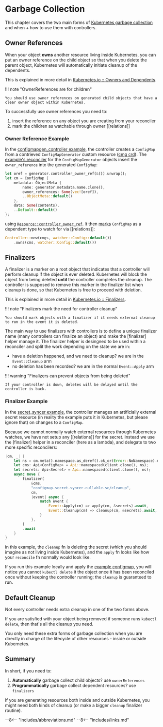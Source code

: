 # Garbage Collection

This chapter covers the two main forms of [Kubernetes garbage collection](https://kubernetes.io/docs/concepts/architecture/garbage-collection/) and when + how to use them with controllers.

## Owner References
When your object __owns__ another resource living inside Kubernetes, you can put an owner reference on the child object so that when you delete the parent object, Kubernetes will automatically initiate cleanup of the dependents.

This is explained in more detail in [Kubernetes.io :: Owners and Dependents](https://kubernetes.io/docs/concepts/overview/working-with-objects/owners-dependents/).

!!! note "OwnerReferences are for children"

    You should use owner references on generated child objects that have a clear owner object within Kubernetes.

To successfully use owner references you need to:

1. insert the reference on any object you are creating from your reconciler
2. mark the children as watchable through owner [[relations]]

### Owner Reference Example
In the [configmapgen_controller example](https://github.com/kube-rs/kube/blob/main/examples/configmapgen_controller.rs), the controller creates a `ConfigMap` from a contrieved `ConfigMapGenerator` custom resource ([cmg crd](https://github.com/kube-rs/kube/blob/main/examples/configmapgen_controller_crd.yaml)). The [example's reconciler](https://github.com/kube-rs/kube/blob/83368df52a4845e06edbb9b4b3246c3807bb711a/examples/configmapgen_controller.rs#L37-L73) for the `ConfigMapGenerator` objects insert the `owner_reference` into the generated `ConfigMap`:

```rust
let oref = generator.controller_owner_ref(&()).unwrap();
let cm = ConfigMap {
    metadata: ObjectMeta {
        name: generator.metadata.name.clone(),
        owner_references: Some(vec![oref]),
        ..ObjectMeta::default()
    },
    data: Some(contents),
    ..Default::default()
};
```

using [`Resource::controller_owner_ref`](https://docs.rs/kube/latest/kube/trait.Resource.html#method.controller_owner_ref). It then [marks](https://github.com/kube-rs/kube/blob/83368df52a4845e06edbb9b4b3246c3807bb711a/examples/configmapgen_controller.rs#L108C11-L109) `ConfigMap` as a dependent type to watch for via [[relations]]:

```rust
Controller::new(cmgs, watcher::Config::default())
    .owns(cms, watcher::Config::default())
```

## Finalizers
A finalizer is a marker on a root object that indicates that a controller will perform cleanup if the object is ever deleted. Kubernetes will block the object from being deleted __until__ the controller completes the cleanup. The controller is supposed to remove this marker in the finalizer list when cleanup is done, so that Kubernetes is free to proceed with deletion.

This is explained in more detail in [Kubernetes.io :: Finalizers](https://kubernetes.io/docs/concepts/overview/working-with-objects/finalizers/).

!!! note "Finalizers mark the need for controller cleanup"

    You should mark objects with a finalizer if it needs external cleanup to run in the event it is deleted.

The main way to use finalizers with controllers is to define a unique finalizer name (many controllers can finalize an object) and make the [finalizer] helper manage it. The finalizer helper is desingned to be used within a reconciler and split the work depending on the state we are in:

- have a deletion happened, and we need to cleanup? we are in the `Event::Cleanup` arm
- no deletion has been recorded? we are in the normal `Event::Apply` arm

!!! warning "Finalizers can prevent objects from being deleted"

    If your controller is down, deletes will be delayed until the controller is back.

### Finalizer Example

In the [secret_syncer example](https://github.com/kube-rs/kube/blob/main/examples/secret_syncer.rs), the controller manages an artificially external secret resource (in reality the example puts it in Kubernetes, but please ignore that) on changes to a `ConfigMap`.

Because we cannot normally watch external resources through Kubernetes watches, we have not setup any [[relations]] for the secret. Instead we use the [finalizer] helper in a reconciler (here as a lambda), and delegate to two more specific reconcilers:

```rust
|cm, _| {
    let ns = cm.meta().namespace.as_deref().ok_or(Error::NoNamespace).unwrap();
    let cms: Api<ConfigMap> = Api::namespaced(client.clone(), ns);
    let secrets: Api<Secret> = Api::namespaced(client.clone(), ns);
    async move {
        finalizer(
            &cms,
            "configmap-secret-syncer.nullable.se/cleanup",
            cm,
            |event| async {
                match event {
                    Event::Apply(cm) => apply(cm, &secrets).await,
                    Event::Cleanup(cm) => cleanup(cm, &secrets).await,
                }
            },
        )
        .await
    }
}
```

in this example, the `cleanup` fn is deleting the secret (which you should imagine as not living inside Kubernetes), and the `apply` fn looks like how your `reconcile` fn normally would look like.

If you run this example locally and apply the [example configmap](https://github.com/kube-rs/kube/blob/main/examples/secret_syncer_configmap.yaml), you will notice you cannot `kubectl delete` it the object once it has been reconciled once without keeping the controller running; the `cleanup` is guaranteed to run.

## Default Cleanup

Not every controller needs extra cleanup in one of the two forms above.

If you are satisfied with your object being removed if someone runs `kubectl delete`, then that's all the cleanup you need.

You only need these extra forms of garbage collection when you are directly in charge of the lifecycle of other resources - inside or outside Kubernetes.

## Summary

In short, if you need to:

1. __Automatically__ garbage collect child objects? use `ownerReferences`
2. __Programmatically__ garbage collect dependent resources? use `finalizers`

If you are generating resources both inside and outside Kubernetes, you might need both kinds of cleanup (or make a bigger `cleanup` finalizer routine).


--8<-- "includes/abbreviations.md"
--8<-- "includes/links.md"
